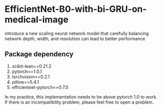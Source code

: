 # EfficientNet-B0-with-bi-GRU-on-medical-image
introduce a new scaling neural network model that carefully balancing network depth, width, and resolution can lead to better performance

## Package dependency
1. scikit-lean==0.21.2
2. pytorch==1.0.1
3. torchvision==0.2.1
4. pillow==5.4.1
5. efficientnet-pytorch==0.7.0

In my practice, this implementation needs to be above pytorch 1.0 to work. If there is an incompatibility problem, please feel free to open a problem.
